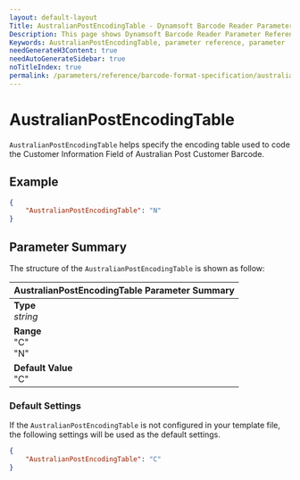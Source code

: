 ```yaml
---
layout: default-layout
Title: AustralianPostEncodingTable - Dynamsoft Barcode Reader Parameters
Description: This page shows Dynamsoft Barcode Reader Parameter Reference for AustralianPostEncodingTable.
Keywords: AustralianPostEncodingTable, parameter reference, parameter
needGenerateH3Content: true
needAutoGenerateSidebar: true
noTitleIndex: true
permalink: /parameters/reference/barcode-format-specification/australian-post-encoding-table.html
---
```


# AustralianPostEncodingTable

`AustralianPostEncodingTable` helps specify the encoding table used to code the Customer Information Field of Australian Post Customer Barcode.
## Example

```json
{
    "AustralianPostEncodingTable": "N"
}
```

## Parameter Summary

The structure of the `AustralianPostEncodingTable` is shown as follow:

| AustralianPostEncodingTable Parameter Summary |
| :--------------------------------- |
| **Type**<br>*string* |
| **Range**<br>"C"<br>"N" |
| **Default Value**<br>"C" |

### Default Settings

If the `AustralianPostEncodingTable` is not configured in your template file, the following settings will be used as the default settings.

```json
{
    "AustralianPostEncodingTable": "C"
}
```
